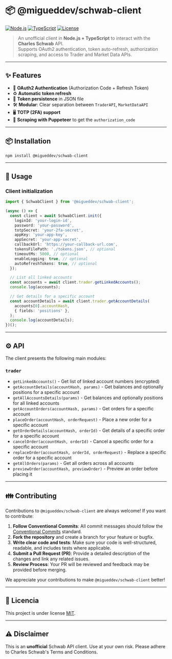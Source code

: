 # 📦 @migueddev/schwab-client

[![Node.js](https://img.shields.io/badge/node-%3E%3D18-brightgreen)](https://nodejs.org/)
[![TypeScript](https://img.shields.io/badge/TypeScript-5-blue)](https://www.typescriptlang.org/)
[![License](https://img.shields.io/badge/license-MIT-green)](./LICENSE)

> An unofficial client in **Node.js + TypeScript** to interact with the **Charles Schwab** API.  
> Supports OAuth2 authentication, token auto-refresh, authorization scraping, and access to Trader and Market Data APIs.

---

## ✨ Features

- 🔑 **OAuth2 Authentication** (Authorization Code + Refresh Token)
- ♻️ **Automatic token refresh**
- 📂 **Token persistence** in JSON file
- 🛠 **Modular**: Clear separation between `TraderAPI`, `MarketDataAPI`
- 🖥 **TOTP (2FA) support**
- 🤖 **Scraping with Puppeteer** to get the `authorization_code`

---

## 📦 Installation

```bash
npm install @migueddev/schwab-client
```

---

## 🚀 Usage

### Client initialization

```ts
import { SchwabClient } from '@migueddev/schwab-client';

(async () => {
  const client = await SchwabClient.init({
    loginId: 'your-login-id',
    password: 'your-password',
    totpSecret: 'your-2fa-secret',
    appKey: 'your-app-key',
    appSecret: 'your-app-secret',
    callbackUrl: 'https://your-callback-url.com',
    tokensFilePath: './tokens.json', // optional
    timeoutMs: 5000, // optional
    enableLogging: true, // optional
    autoRefreshTokens: true, // optional
  });

  // List all linked accounts
  const accounts = await client.trader.getLinkedAccounts();
  console.log(accounts);

  // Get details for a specific account
  const accountDetails = await client.trader.getAccountDetails(
    accounts[0].accountHash,
    { fields: 'positions' },
  );
  console.log(accountDetails);
})();
```

---

## ⚙️ API

The client presents the following main modules:

### `trader`

- `getLinkedAccounts()` - Get list of linked account numbers (encrypted)
- `getAccountDetails(accountHash, params)` - Get balances and optionally positions for a specific account
- `getAllAccountsDetails(params)` - Get balances and optionally positions for all linked accounts
- `getAccountOrders(accountHash, params)` - Get orders for a specific account
- `placeOrder(accountHash, orderRequest)` - Place a new order for a specific account
- `getOrderDetails(accountHash, orderId)` - Get details of a specific order for a specific account
- `cancelOrder(accountHash, orderId)` - Cancel a specific order for a specific account
- `replaceOrder(accountHash, orderId, orderRequest)` - Replace a specific order for a specific account
- `getAllOrders(params)` - Get all orders across all accounts
- `previewOrder(accountHash, previewOrder)` - Preview an order before placing it

---

## 👪 Contributing

Contributions to `@migueddev/schwab-client` are always welcome! If you want to contribute:

1. **Follow Conventional Commits**: All commit messages should follow the [Conventional Commits](https://www.conventionalcommits.org/) standard.
2. **Fork the repository** and create a branch for your feature or bugfix.
3. **Write clear code and tests**: Make sure your code is well-structured, readable, and includes tests where applicable.
4. **Submit a Pull Request (PR)**: Provide a detailed description of the changes and link any related issues.
5. **Review Process**: Your PR will be reviewed and feedback may be provided before merging.

We appreciate your contributions to make `@migueddev/schwab-client` better!

---

## 📜 Licencia

This project is under license [MIT](./LICENSE).

---

## ⚠️ Disclaimer

This is an **unofficial** Schwab API client.
Use at your own risk. Please adhere to Charles Schwab's Terms and Conditions.

